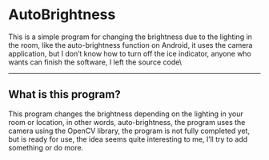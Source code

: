 # AutoBrightness

This is a simple program for changing the brightness due to the lighting in the room, like the auto-brightness function on Android, it uses the camera application, but I don’t know how to turn off the ice indicator, anyone who wants can finish the software, I left the source code\

___

## What is this program?

This program changes the brightness depending on the lighting in your room or location, in other words, auto-brightness, the program uses the camera using the OpenCV library, the program is not fully completed yet, but is ready for use, the idea seems quite interesting to me, I’ll try to add something or do more.
